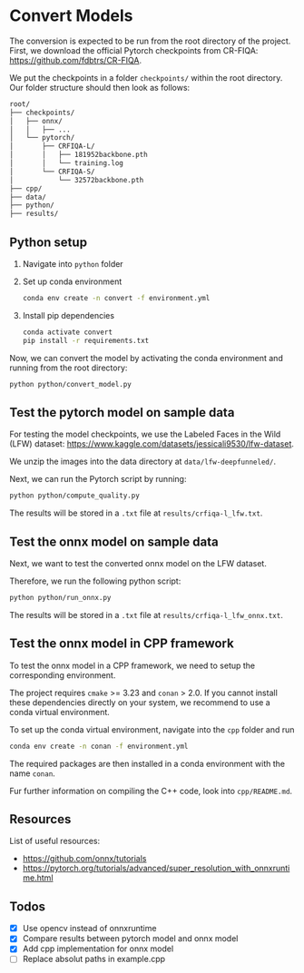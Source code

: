 # Convert Models

The conversion is expected to be run from the root directory of the project.
First, we download the official Pytorch checkpoints from CR-FIQA: <https://github.com/fdbtrs/CR-FIQA>.

We put the checkpoints in a folder `checkpoints/` within the root directory.
Our folder structure should then look as follows:

```md
root/
├── checkpoints/
│   ├── onnx/
│   │   ├── ...
│   └── pytorch/
│       ├── CRFIQA-L/
│       │   ├── 181952backbone.pth
│       │   └── training.log
│       └── CRFIQA-S/
│           └── 32572backbone.pth
├── cpp/
├── data/
├── python/
├── results/
```

## Python setup

1. Navigate into `python` folder

2. Set up conda environment

    ```bash
    conda env create -n convert -f environment.yml
    ```

3. Install pip dependencies

    ```bash
    conda activate convert
    pip install -r requirements.txt
    ```

Now, we can convert the model by activating the conda environment and running from the root directory:

```bash
python python/convert_model.py
```

## Test the pytorch model on sample data

For testing the model checkpoints, we use the Labeled Faces in the Wild (LFW) dataset: <https://www.kaggle.com/datasets/jessicali9530/lfw-dataset>.

We unzip the images into the data directory at `data/lfw-deepfunneled/`.

Next, we can run the Pytorch script by running:

```bash
python python/compute_quality.py
```

The results will be stored in a `.txt` file at `results/crfiqa-l_lfw.txt`.

## Test the onnx model on sample data

Next, we want to test the converted onnx model on the LFW dataset.

Therefore, we run the following python script:

```bash
python python/run_onnx.py
```

The results will be stored in a `.txt` file at `results/crfiqa-l_lfw_onnx.txt`.

## Test the onnx model in CPP framework

To test the onnx model in a CPP framework, we need to setup the corresponding environment.

The project requires `cmake` >= 3.23 and `conan` > 2.0.
If you cannot install these dependencies directly on your system, we recommend to use a conda virtual environment.

To set up the conda virtual environment, navigate into the `cpp` folder and run

```bash
conda env create -n conan -f environment.yml
```

The required packages are then installed in a conda environment with the name `conan`.

Fur further information on compiling the C++ code, look into `cpp/README.md`.

## Resources

List of useful resources:

- <https://github.com/onnx/tutorials>
- <https://pytorch.org/tutorials/advanced/super_resolution_with_onnxruntime.html>

## Todos

- [x] Use opencv instead of onnxruntime
- [x] Compare results between pytorch model and onnx model
- [x] Add cpp implementation for onnx model
- [ ] Replace absolut paths in example.cpp
